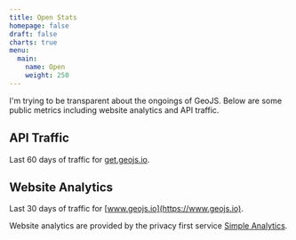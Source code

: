 ```yaml
---
title: Open Stats
homepage: false
draft: false
charts: true
menu:
  main:
    name: Open
    weight: 250
---
```


I'm trying to be transparent about the ongoings of GeoJS. Below are some public metrics including website analytics and API traffic.

## API Traffic

Last 60 days of traffic for [get.geojs.io](https://get.geojs.io/).

<canvas id="traffic-chart"></canvas>

## Website Analytics

Last 30 days of traffic for [www.geojs.io](https://www.geojs.io).

<div data-sa-graph-url="https://simpleanalytics.com/geojs.io/?color=209cee" data-sa-page-views-selector="#pageviews"></div>
<script src="https://cdn.simpleanalytics.io/embed.js"></script>

Website analytics are provided by the privacy first service [Simple Analytics](https://referral.simpleanalytics.com/james-loh).
